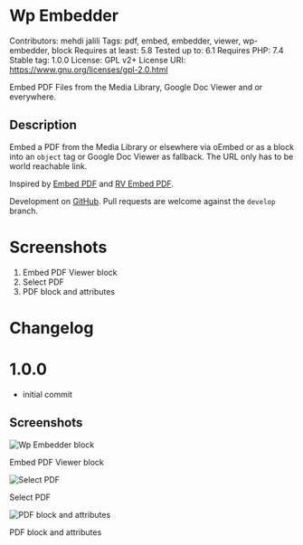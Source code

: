 # Wp Embedder

Contributors: mehdi jalili
Tags: pdf, embed, embedder, viewer, wp-embedder, block
Requires at least: 5.8
Tested up to: 6.1
Requires PHP: 7.4
Stable tag: 1.0.0
License: GPL v2+
License URI: https://www.gnu.org/licenses/gpl-2.0.html

Embed PDF Files from the Media Library, Google Doc Viewer and or everywhere.

## Description
Embed a PDF from the Media Library or elsewhere via oEmbed or as a block into an `object` tag or Google Doc Viewer as fallback. The URL only has to be world reachable link.

Inspired by [Embed PDF](https://wordpress.org/plugins/embed-pdf-viewer/) and [RV Embed PDF](https://wordpress.org/plugins/rv-embed-pdf/).

Development on [GitHub](https://github.com/mehdi-jalili/wp-embedder). Pull requests are welcome against the `develop` branch.

# Screenshots
1. Embed PDF Viewer block
2. Select PDF
3. PDF block and attributes

# Changelog

# 1.0.0
* initial commit

## Screenshots
![Wp Embedder block](./.wordpress-org/screenshot-1.png "Wp Embedder block")

Embed PDF Viewer block

![Select PDF](./.wordpress-org/screenshot-2.png "Select PDF")

Select PDF


![PDF block and attributes](./.wordpress-org/screenshot-3.png "PDF block and attributes")

PDF block and attributes
